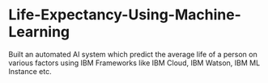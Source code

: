 # Life-Expectancy-Using-Machine-Learning
Built an automated AI system which predict the average life of a person on various factors using IBM Frameworks like IBM Cloud, IBM Watson, IBM ML Instance etc. 
